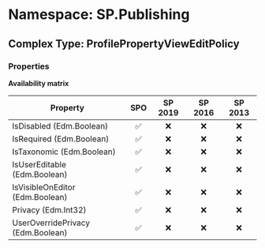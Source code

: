# Namespace: SP.Publishing

## Complex Type: ProfilePropertyViewEditPolicy

### Properties

**Availability matrix**

Property | SPO | SP 2019 | SP 2016 | SP 2013
----------|:---:|:-------:|:-------:|:-------:
IsDisabled (Edm.Boolean) | ✅ | ❌ | ❌ | ❌
IsRequired (Edm.Boolean) | ✅ | ❌ | ❌ | ❌
IsTaxonomic (Edm.Boolean) | ✅ | ❌ | ❌ | ❌
IsUserEditable (Edm.Boolean) | ✅ | ❌ | ❌ | ❌
IsVisibleOnEditor (Edm.Boolean) | ✅ | ❌ | ❌ | ❌
Privacy (Edm.Int32) | ✅ | ❌ | ❌ | ❌
UserOverridePrivacy (Edm.Boolean) | ✅ | ❌ | ❌ | ❌